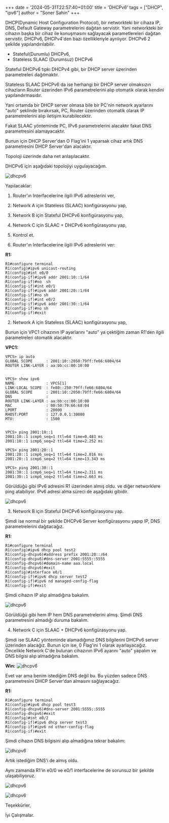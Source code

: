+++
date = '2024-05-31T22:57:40+01:00'
title = 'DHCPv6'
tags = ["DHCP", "ipv6"]
author = "Soner Sahin"
+++

DHCP(Dynamic Host Configuration Protocol), bir networkteki bir cihaza IP, DNS, Default Gateway parametrelerini dağıtan servistir. Yani networkteki bir cihazın başka bir cihaz ile konuşmasını sağlayacak parametlereleri dağıtan servistir.
DHCPv6, DHCPv4'den bazı özellikleriyle ayrılıyor. DHCPv6 2 şekilde yapılandırılabilir.
- Stateful(Durumlu) DHCPv6,
- Stateless SLAAC (Durumsuz) DHCPv6

Stateful DHCPv6 tıpkı DHCPv4 gibi, bir DHCP server üzerinden parametreleri dağıtmaktır.

Stateless SLAAC DHCPv6 da ise herhangi bir DHCP server olmaksızın cihazların Router üzerinden IPv6 parametrelerini alıp otomatik olarak kendini yapılandırmasıdır.

Yani ortamda bir DHCP server olmasa bile bir PC'nin network ayarlarını "auto" şeklinde bırakırsak, PC, Router üzerinden otomatik olarak IP parametrelerini alıp iletişim kurabilecektir.

Fakat SLAAC yönteminde PC, IPv6 parametrelerini alacaktır fakat DNS parametresini alamayacaktır.

Bunun için DHCP Server'dan O Flag'ini 1 yaparsak cihaz artık DNS parametresini DHCP Server'dan alacaktır.

Topoloji üzerinde daha net anlaşılacaktır.

DHCPv6 için aşağıdaki topolojiyi uygulayacağım.

![dhcpv6](/images/dhcpv6/1.png)

Yapılacaklar:
1. Router'ın Interfacelerine ilgili IPv6 adreslerini ver,
2. Network A için Stateless (SLAAC) konfigürasyonu yap,
3. Network B için Stateful DHCPv6 konfigürasyonu yap,
4. Network C için SLAAC + DHCPv6 konfigürasyonu yap,
5. Kontrol et.


1. Router'ın Interfacelerine ilgili IPv6 adreslerini ver:

**R1:**
```
R1#configure terminal
R1(config)#ipv6 unicast-routing 
R1(config)#int e0/0
R1(config-if)#ipv6 addr 2001:10::1/64
R1(config-if)#no  sh
R1(config-if)#int e0/1
R1(config-if)#ipv6 addr 2001:20::1/64
R1(config-if)#no sh
R1(config-if)#int e0/2
R1(config-if)#ipv6 addr 2001:30::1/64
R1(config-if)#no sh
R1(config-if)#exit
```


2. Network A için Stateless (SLAAC) konfigürasyonu yap,

Bunun için VPC1 cihazının IP ayarlarını "auto" ya çektiğim zaman R1'den ilgili parametreleri otomatik alacaktır.

**VPC1:**

```
VPCS> ip auto
GLOBAL SCOPE      : 2001:10::2050:79ff:fe66:6804/64
ROUTER LINK-LAYER : aa:bb:cc:00:10:00


VPCS> show ipv6 
NAME              : VPCS[1]
LINK-LOCAL SCOPE  : fe80::250:79ff:fe66:6804/64
GLOBAL SCOPE      : 2001:10::2050:79ff:fe66:6804/64
DNS               : 
ROUTER LINK-LAYER : aa:bb:cc:00:10:00
MAC               : 00:50:79:66:68:04
LPORT             : 20000
RHOST:PORT        : 127.0.0.1:30000
MTU:              : 1500


VPCS> ping 2001:10::1
2001:10::1 icmp6_seq=1 ttl=64 time=0.483 ms
2001:10::1 icmp6_seq=2 ttl=64 time=2.252 ms

VPCS> ping 2001:20::1
2001:20::1 icmp6_seq=1 ttl=64 time=2.016 ms
2001:20::1 icmp6_seq=2 ttl=64 time=13.343 ms

VPCS> ping 2001:30::1
2001:30::1 icmp6_seq=1 ttl=64 time=2.311 ms
2001:30::1 icmp6_seq=2 ttl=64 time=2.663 ms
```

Görüldüğü gibi IPv6 adresini R1 üzerinden almış oldu. ve diğer networklere ping atabiliyor.
IPv6 adresi alma süreci de aşağıdaki gibidir.

![dhcpv6](/images/dhcpv6/2.png)

3. Network B için Stateful DHCPv6 konfigürasyonu yap.

Şimdi ise normal bir şekilde DHCPv6 Server konfigürasyonu yapıp IP, DNS parametrelerini dağıtacağız.

**R1:**

```
R1#configure terminal  
R1(config)#ipv6 dhcp pool test2
R1(config-dhcpv6)#address prefix 2001:20::/64
R1(config-dhcpv6)#dns-server 2001:5555::5555   
R1(config-dhcpv6)#domain-name aaa.local
R1(config-dhcpv6)#exit
R1(config)#interface e0/1
R1(config-if)#ipv6 dhcp server test2
R1(config-if)#ipv6 nd managed-config-flag 
R1(config-if)#exit
```

Şimdi cihazın IP alıp almadığına bakalım.

![dhcpv6](/images/dhcpv6/3.png)

Görüldüğü gibi hem IP hem DNS parametrelerini almış.
Şimdi DNS parametresini almadığı duruma bakalım.

4. Network C için SLAAC + DHCPv6 konfigürasyonu yap.

Şimdi ise SLAAC yönteminde alamadığımız DNS bilgilerini DHCPv6 server üzerinden alacağız.
Bunun için ise, 0 Flag'ini 1 olarak ayarlayacağız.
Öncelikle Network C'de bulunan cihazının IPv6 ayarını "auto" yapalım ve DNS bilgisi alıp almadığına bakalım.

**Win:**
![dhcpv6](/images/dhcpv6/4.png)

Evet var ama benim istediğim DNS değil bu. Bu yüzden sadece DNS parametresini DHCP Server'dan almasını sağlayacağız.

**R1:**
```
R1#configure terminal 
R1(config)#ipv6 dhcp pool test3
R1(config-dhcpv6)#dns-server 2001:5555::5555
R1(config-dhcpv6)#exit
R1(config)#int e0/2
R1(config-if)#ipv6 dhcp server test3
R1(config-if)#ipv6 nd other-config-flag 
R1(config-if)#exit
```

Şimdi cihazın DNS bilgisini alıp almadığına tekrar bakalım:

![dhcpv6](/images/dhcpv6/5.png)

Artık istediğim DNS'i de almış oldu.

Aynı zamanda R1'in e0/0 ve e0/1 interfacelerine de sorunsuz bir şekilde ulaşabiliyoruz.

![dhcpv6](/images/dhcpv6/6.png)

![dhcpv6](/images/dhcpv6/7.png)


Teşekkürler,

İyi Çalışmalar.



